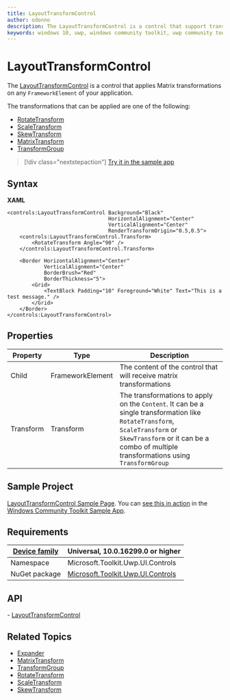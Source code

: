 ```yaml
---
title: LayoutTransformControl
author: odonno
description: The LayoutTransformControl is a control that support transformations on FrameworkElement as if applied by LayoutTransform.
keywords: windows 10, uwp, windows community toolkit, uwp community toolkit, uwp toolkit, LayoutTransformControl, RenderTransform, RotateTransform, ScaleTransform, SkewTransform 
---
```


# LayoutTransformControl

The [LayoutTransformControl](https://docs.microsoft.com/en-us/dotnet/api/microsoft.toolkit.uwp.ui.controls.layouttransformcontrol) is a control that applies Matrix transformations on any `FrameworkElement` of your application.

The transformations that can be applied are one of the following:

* [RotateTransform](https://docs.microsoft.com/uwp/api/windows.ui.xaml.media.rotatetransform)
* [ScaleTransform](https://docs.microsoft.com/uwp/api/windows.ui.xaml.media.scaletransform)
* [SkewTransform](https://docs.microsoft.com/uwp/api/windows.ui.xaml.media.skewtransform)
* [MatrixTransform](https://docs.microsoft.com/uwp/api/windows.ui.xaml.media.matrixtransform)
* [TransformGroup](https://docs.microsoft.com/uwp/api/windows.ui.xaml.media.transformgroup)

> [!div class="nextstepaction"]
> [Try it in the sample app](uwpct://Controls?sample=LayoutTransformControl)

## Syntax

**XAML**

```xaml
<controls:LayoutTransformControl Background="Black" 
                                 HorizontalAlignment="Center" 
                                 VerticalAlignment="Center"
                                 RenderTransformOrigin="0.5,0.5">
    <controls:LayoutTransformControl.Transform>
        <RotateTransform Angle="90" />
    </controls:LayoutTransformControl.Transform>

    <Border HorizontalAlignment="Center" 
            VerticalAlignment="Center"
            BorderBrush="Red"
            BorderThickness="5">
        <Grid>
            <TextBlock Padding="10" Foreground="White" Text="This is a test message." />
        </Grid>
    </Border>
</controls:LayoutTransformControl>
```

## Properties

| Property | Type | Description |
| -- | -- | -- |
| Child | FrameworkElement | The content of the control that will receive matrix transformations |
| Transform | Transform | The transformations to apply on the `Content`. It can be a single transformation like `RotateTransform`, `ScaleTransform` or `SkewTransform` or it can be a combo of multiple transformations using `TransformGroup` |

## Sample Project

[LayoutTransformControl Sample Page](https://github.com/Microsoft/WindowsCommunityToolkit//tree/master/Microsoft.Toolkit.Uwp.SampleApp/SamplePages/LayoutTransformControl). You can [see this in action](uwpct://Controls?sample=LayoutTransformControl) in the [Windows Community Toolkit Sample App](http://aka.ms/uwptoolkitapp).

## Requirements

| [Device family](http://go.microsoft.com/fwlink/p/?LinkID=526370#device-families) | Universal, 10.0.16299.0 or higher   |
| -- | -- |
| Namespace | Microsoft.Toolkit.Uwp.UI.Controls |
| NuGet package | [Microsoft.Toolkit.Uwp.UI.Controls](https://www.nuget.org/packages/Microsoft.Toolkit.Uwp.UI.Controls/) |

## API

*-* [LayoutTransformControl](https://github.com/Microsoft/WindowsCommunityToolkit//tree/master/Microsoft.Toolkit.Uwp.UI.Controls/LayoutTransformControl)

## Related Topics

* [Expander](Expander.md)
* [MatrixTransform](https://docs.microsoft.com/uwp/api/windows.ui.xaml.media.matrixtransform)
* [TransformGroup](https://docs.microsoft.com/uwp/api/windows.ui.xaml.media.transformgroup)
* [RotateTransform](https://docs.microsoft.com/uwp/api/windows.ui.xaml.media.rotatetransform)
* [ScaleTransform](https://docs.microsoft.com/uwp/api/windows.ui.xaml.media.scaletransform)
* [SkewTransform](https://docs.microsoft.com/uwp/api/windows.ui.xaml.media.skewtransform)
